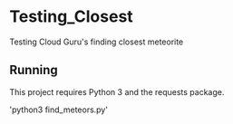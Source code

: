 # Testing_Closest
Testing Cloud Guru's finding closest meteorite

## Running

This project requires Python 3 and the requests package.

'python3 find_meteors.py'
